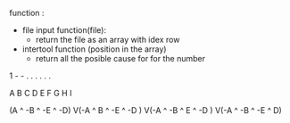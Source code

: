
function : 
- file input function(file): 
	- return the file as an array with idex row 
- intertool function (position in the array)
	- return all the posible cause for for the number 


1 - - 
.  .  .
.  .   .

A B C 
D E F 
G H I 

(A ^  -B ^ -E ^ -D) V(-A ^  B ^ -E ^ -D ) V(-A ^  -B ^ E ^ -D ) V(-A ^  -B ^ -E ^ D) 
